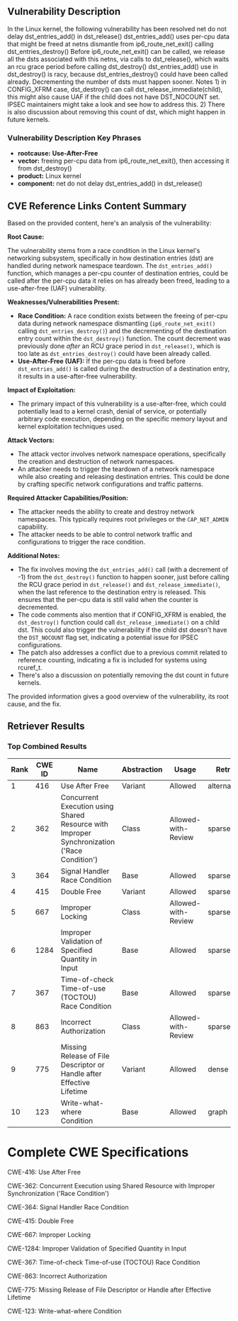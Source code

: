 ## Vulnerability Description
In the Linux kernel, the following vulnerability has been resolved net do not delay dst_entries_add() in dst_release() dst_entries_add() uses per-cpu data that might be freed at netns dismantle from ip6_route_net_exit() calling dst_entries_destroy() Before ip6_route_net_exit() can be called, we release all the dsts associated with this netns, via calls to dst_release(), which waits an rcu grace period before calling dst_destroy() dst_entries_add() use in dst_destroy() is racy, because dst_entries_destroy() could have been called already. Decrementing the number of dsts must happen sooner. Notes 1) in CONFIG_XFRM case, dst_destroy() can call dst_release_immediate(child), this might also cause UAF if the child does not have DST_NOCOUNT set. IPSEC maintainers might take a look and see how to address this. 2) There is also discussion about removing this count of dst, which might happen in future kernels.

### Vulnerability Description Key Phrases
- **rootcause:** **Use-After-Free**
- **vector:** freeing per-cpu data from ip6_route_net_exit(), then accessing it from dst_destroy()
- **product:** Linux kernel
- **component:** net do not delay dst_entries_add() in dst_release()

## CVE Reference Links Content Summary
Based on the provided content, here's an analysis of the vulnerability:

**Root Cause:**

The vulnerability stems from a race condition in the Linux kernel's networking subsystem, specifically in how destination entries (dst) are handled during network namespace teardown. The `dst_entries_add()` function, which manages a per-cpu counter of destination entries, could be called after the per-cpu data it relies on has already been freed, leading to a use-after-free (UAF) vulnerability.

**Weaknesses/Vulnerabilities Present:**

*   **Race Condition:** A race condition exists between the freeing of per-cpu data during network namespace dismantling (`ip6_route_net_exit()` calling `dst_entries_destroy()`) and the decrementing of the destination entry count within the `dst_destroy()` function. The count decrement was previously done *after* an RCU grace period in `dst_release()`, which is too late as `dst_entries_destroy()` could have been already called.
*   **Use-After-Free (UAF):** If the per-cpu data is freed before `dst_entries_add()` is called during the destruction of a destination entry, it results in a use-after-free vulnerability.

**Impact of Exploitation:**

*   The primary impact of this vulnerability is a use-after-free, which could potentially lead to a kernel crash, denial of service, or potentially arbitrary code execution, depending on the specific memory layout and kernel exploitation techniques used.

**Attack Vectors:**

*   The attack vector involves network namespace operations, specifically the creation and destruction of network namespaces.
*   An attacker needs to trigger the teardown of a network namespace while also creating and releasing destination entries. This could be done by crafting specific network configurations and traffic patterns.

**Required Attacker Capabilities/Position:**

*   The attacker needs the ability to create and destroy network namespaces. This typically requires root privileges or the `CAP_NET_ADMIN` capability.
*   The attacker needs to be able to control network traffic and configurations to trigger the race condition.

**Additional Notes:**

*   The fix involves moving the `dst_entries_add()` call (with a decrement of -1) from the `dst_destroy()` function to happen sooner, just before calling the RCU grace period in `dst_release()` and `dst_release_immediate()`, when the last reference to the destination entry is released. This ensures that the per-cpu data is still valid when the counter is decremented.
*   The code comments also mention that if CONFIG\_XFRM is enabled, the `dst_destroy()` function could call `dst_release_immediate()` on a child dst. This could also trigger the vulnerability if the child dst doesn't have the `DST_NOCOUNT` flag set, indicating a potential issue for IPSEC configurations.
*   The patch also addresses a conflict due to a previous commit related to reference counting, indicating a fix is included for systems using rcuref\_t.
*   There's also a discussion on potentially removing the dst count in future kernels.

The provided information gives a good overview of the vulnerability, its root cause, and the fix.

## Retriever Results

### Top Combined Results

| Rank | CWE ID | Name | Abstraction | Usage  | Retrievers | Individual Scores |
|------|--------|------|-------------|-------|------------|-------------------|
| 1 | 416 | Use After Free | Variant | Allowed | alternate_terms | 1.000 |
| 2 | 362 | Concurrent Execution using Shared Resource with Improper Synchronization ('Race Condition') | Class | Allowed-with-Review | sparse | 0.578 |
| 3 | 364 | Signal Handler Race Condition | Base | Allowed | sparse | 0.542 |
| 4 | 415 | Double Free | Variant | Allowed | sparse | 0.537 |
| 5 | 667 | Improper Locking | Class | Allowed-with-Review | sparse | 0.528 |
| 6 | 1284 | Improper Validation of Specified Quantity in Input | Base | Allowed | sparse | 0.527 |
| 7 | 367 | Time-of-check Time-of-use (TOCTOU) Race Condition | Base | Allowed | sparse | 0.523 |
| 8 | 863 | Incorrect Authorization | Class | Allowed-with-Review | sparse | 0.518 |
| 9 | 775 | Missing Release of File Descriptor or Handle after Effective Lifetime | Variant | Allowed | dense | 0.495 |
| 10 | 123 | Write-what-where Condition | Base | Allowed | graph | 0.003 |



# Complete CWE Specifications

CWE-416: Use After Free

CWE-362: Concurrent Execution using Shared Resource with Improper Synchronization ('Race Condition')

CWE-364: Signal Handler Race Condition

CWE-415: Double Free

CWE-667: Improper Locking

CWE-1284: Improper Validation of Specified Quantity in Input

CWE-367: Time-of-check Time-of-use (TOCTOU) Race Condition

CWE-863: Incorrect Authorization

CWE-775: Missing Release of File Descriptor or Handle after Effective Lifetime

CWE-123: Write-what-where Condition